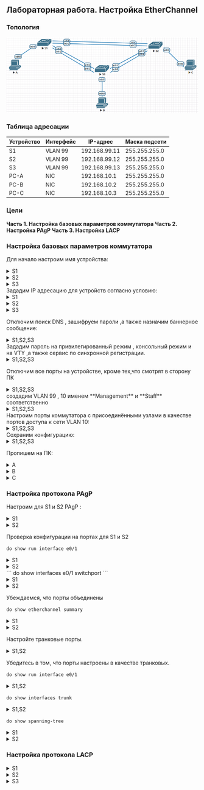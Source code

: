 ## Лабораторная работа. Настройка EtherChannel 

### Топология

![](img/Scheme.png)

### Таблица адресации

| Устройство | Интерфейс | IP-адрес      | Маска подсети |
| ---------- | --------- | ------------- | ------------- |
| S1         | VLAN 99   | 192.168.99.11 | 255.255.255.0 |
| S2         | VLAN 99   | 192.168.99.12 | 255.255.255.0 |
| S3         | VLAN 99   | 192.168.99.13 | 255.255.255.0 |
| PC-A       | NIC       | 192.168.10.1  | 255.255.255.0 |
| PC-B       | NIC       | 192.168.10.2  | 255.255.255.0 |
| PC-C       | NIC       | 192.168.10.3  | 255.255.255.0 |

### Цели

**Часть 1. Настройка базовых параметров коммутатора**
**Часть 2. Настройка PAgP**
**Часть 3. Настройка LACP**

### Настройка базовых параметров коммутатора

Для начало настроим имя устройства:

<details>
<summary>S1</summary>
<pre><code>
enable
conf t
hos S1
</code></pre>
</details>
<details>
<summary>S2</summary>
<pre><code>
enable
conf t
hos S2
</code></pre>
</details>
<details>
<summary>S3</summary>
<pre><code>
enable
conf t
hos S3
</code></pre>
</details>
Зададим IP адресацию для устройств согласно условию:

<details>
<summary>S1</summary>
<pre><code>
int vla 99
ip addr 192.168.99.11 255.255.255.0
no shut
exit 
</code></pre>
</details>
<details>
<summary>S2</summary>
<pre><code>
int vla 99
ip addr 192.168.99.12 255.255.255.0
no shut
exit 
</code></pre>
</details>
<details>
<summary>S3</summary>
<pre><code>
int vla 99
ip addr 192.168.99.13 255.255.255.0
no shut
exit 
</code></pre>
</details>

Отключим поиск DNS , зашифруем пароли ,а также назначим баннерное сообщение:

<details>
<summary>S1,S2,S3</summary>
<pre><code>
no ip domain-loo
service password-encryption
Banner motd "This is a secure system. Authorized Access Only!" 
</code></pre>
</details>
Зададим пароль на привилегированный режим , консольный режим и на VTY ,а также сервис по синхронной регистрации.
<details>
<summary>S1,S2,S3</summary>
<pre><code>
enable secret class
line vty 0 4
logging synchronous
password cisco
login
exit
line con 0
exec-timeout 0 0
logging synchronous
password cisco
login
exit 
</code></pre>
</details>

Отключим все порты на устройстве, кроме тех,что смотрят в сторону ПК
<details>
<summary>S1,S2,S3</summary>
<pre><code>
int ran e0/1-3
shut
int ran e1/0-3
shut 
</code></pre>
</details>
создадим VLAN 99 , 10 именем **Management** и **Staff** соответственно
<details>
<summary>S1,S2,S3</summary>
<pre><code>
vlan 99
name Management
vlan 10
name Staff 
</code></pre>
</details>
Настроим порты коммутатора с присоединёнными узлами в качестве портов доступа к сети VLAN 10:
<details>
<summary>S1,S2,S3</summary>
<pre><code>
int e0/0
sw m ac
sw ac vl 10
</code></pre>
</details>
Сохраним конфигурацию:

<details>
<summary>S1,S2,S3</summary>
<pre><code>
do copy run start
[Enter]
</code></pre>
</details>

Пропишем на ПК:

<details>
<summary>A</summary>
<pre><code>
ip 192.168.10.1/24
save 
</code></pre>
</details>
<details>
<summary>B</summary>
<pre><code>
 ip 192.168.10.2/24
save 
</code></pre>
</details>
<details>
<summary>C</summary>
<pre><code>
ip 192.168.10.3/24
save 
</code></pre>
</details>

### Настройка протокола PAgP

Настроим для S1 и S2 PAgP :

<details>
<summary>S1</summary>
<pre><code>
int ran e0/1-2
channel-group 1 mode desirable
no shut
exit
</code></pre>
</details>
<details>
<summary>S2</summary>
<pre><code>
int ran e0/1-2
channel-group 1 mode auto
no shut 
exit
</code></pre>
</details>

Проверка конфигурации на портах для S1 и S2

```
do show run interface e0/1
```
<details>
<summary>S1</summary>
<pre><code>
do show run interface e0/1
!
interface Ethernet0/1
 channel-group 1 mode desirable
end
</code></pre>
</details>
<details>
<summary>S2</summary>
<pre><code>
do show run interface e0/1
!
interface Ethernet0/1
 channel-group 1 mode auto
end
</code></pre>
</details>
```
do show interfaces e0/1 switchport
```

<details>
<summary>S1</summary>
<pre><code>
do show interfaces e0/1 switchport
!
Name: Et0/1
Switchport: Enabled
Administrative Mode: dynamic auto
Operational Mode: static access (member of bundle Po1)
Administrative Trunking Encapsulation: negotiate
Operational Trunking Encapsulation: native
Negotiation of Trunking: On
Access Mode VLAN: 1 (default)
Trunking Native Mode VLAN: 1 (default)
Administrative Native VLAN tagging: enabled
Voice VLAN: none
Administrative private-vlan host-association: none
Administrative private-vlan mapping: none
Administrative private-vlan trunk native VLAN: none
Administrative private-vlan trunk Native VLAN tagging: enabled
Administrative private-vlan trunk encapsulation: dot1q
Administrative private-vlan trunk normal VLANs: none
Administrative private-vlan trunk associations: none
Administrative private-vlan trunk mappings: none
Operational private-vlan: none
Trunking VLANs Enabled: ALL
Pruning VLANs Enabled: 2-1001
Capture Mode Disabled
Capture VLANs Allowed: ALL
!
Protected: false
Appliance trust: none
</code></pre>
</details>
<details>
<summary>S2</summary>
<pre><code>
do show interfaces e0/1 switchport
!
Name: Et0/1
Switchport: Enabled
Administrative Mode: dynamic auto
Operational Mode: static access (member of bundle Po1)
Administrative Trunking Encapsulation: negotiate
Operational Trunking Encapsulation: native
Negotiation of Trunking: On
Access Mode VLAN: 1 (default)
Trunking Native Mode VLAN: 1 (default)
Administrative Native VLAN tagging: enabled
Voice VLAN: none
Administrative private-vlan host-association: none
Administrative private-vlan mapping: none
Administrative private-vlan trunk native VLAN: none
Administrative private-vlan trunk Native VLAN tagging: enabled
Administrative private-vlan trunk encapsulation: dot1q
Administrative private-vlan trunk normal VLANs: none
Administrative private-vlan trunk associations: none
Administrative private-vlan trunk mappings: none
Operational private-vlan: none
Trunking VLANs Enabled: ALL
Pruning VLANs Enabled: 2-1001
Capture Mode Disabled
Capture VLANs Allowed: ALL
!
Protected: false
Appliance trust: none
</code></pre>
</details>

Убеждаемся, что порты объединены

```
do show etherchannel summary
```

<details>
<summary>S1</summary>
<pre><code>
do show etherchannel summary
!
Flags:  
D - down	P - bundled in port-channel
I - stand-alone	s - suspended
H - Hot-standby (LACP only)
R - Layer3      S - Layer2
U - in use      N - not in use, no aggregation
f - failed to allocate aggregator
M - not in use, minimum links not met
m - not in use, port not aggregated due to minimum links not met
u - unsuitable for bundling
w - waiting to be aggregated
d - default port    
A - formed by Auto LAG
!
!
Number of channel-groups in use: 1
Number of aggregators:           1
!
Group  Port-channel  Protocol    Ports
------+-------------+-----------+-----------------------------------------------
1      Po1(SU)         PAgP      Et0/1(P)    Et0/2(P)
</code></pre>
</details>
<details>
<summary>S2</summary>
<pre><code>
do show etherchannel summary
!
Flags:  
D - down	P - bundled in port-channel
I - stand-alone	s - suspended
H - Hot-standby (LACP only)
R - Layer3      S - Layer2
U - in use      N - not in use, no aggregation
f - failed to allocate aggregator
M - not in use, minimum links not met
m - not in use, port not aggregated due to minimum links not met
u - unsuitable for bundling
w - waiting to be aggregated
d - default port    
A - formed by Auto LAG
!
!
Number of channel-groups in use: 1
Number of aggregators:           1
!
Group  Port-channel  Protocol    Ports
------+-------------+-----------+-----------------------------------------------
1      Po1(SU)         PAgP      Et0/1(P)    Et0/2(P)
</code></pre>
</details>

Настройте транковые порты.

<details>
<summary>S1,S2</summary>
<pre><code>
interface port-channel 1
switchport trunk encapsulation dot1q
switchport mode trunk
switchport trunk native vlan 99
</code></pre>
</details>

Убедитесь в том, что порты настроены в качестве транковых.

```
do show run interface e0/1
```

<details>
<summary>S1,S2</summary>
<pre><code>
do show run interface e0/1
!
interface Ethernet0/1
 switchport trunk encapsulation dot1q
 switchport trunk native vlan 99
 switchport mode trunk
 channel-group 1 mode desirable
end
</code></pre>
</details>

```
do show interfaces trunk
```

<details>
<summary>S1,S2</summary>
<pre><code>
do show interfaces trunk
!
Port        Mode             Encapsulation  Status        Native vlan
Po1         on               802.1q         trunking      99
!
Port        Vlans allowed on trunk
Po1         1-4094
!
Port        Vlans allowed and active in management domain
Po1         1,10,99
!
Port        Vlans in spanning tree forwarding state and not pruned
Po1         1,10,99
</code></pre>
</details>

```
do show spanning-tree 
```
<details>
<summary>S1</summary>
<pre><code>
do show spanning-tree
!
VLAN0001
  Spanning tree enabled protocol ieee
  Root ID    Priority    32769
             Address     aabb.cc00.1000
             This bridge is the root
             Hello Time   2 sec  Max Age 20 sec  Forward Delay 15 sec
!
  Bridge ID  Priority    32769  (priority 32768 sys-id-ext 1)
             Address     aabb.cc00.1000
             Hello Time   2 sec  Max Age 20 sec  Forward Delay 15 sec
             Aging Time  300 sec
!
Interface           Role Sts Cost      Prio.Nbr Type
------------------- ---- --- --------- -------- --------------------------------
Po1                 Desg FWD 56        128.65   P2p
!
!
!
VLAN0010
  Spanning tree enabled protocol ieee
  Root ID    Priority    32778
             Address     aabb.cc00.1000
             This bridge is the root
             Hello Time   2 sec  Max Age 20 sec  Forward Delay 15 sec
!
  Bridge ID  Priority    32778  (priority 32768 sys-id-ext 10)
             Address     aabb.cc00.1000
             Hello Time   2 sec  Max Age 20 sec  Forward Delay 15 sec
             Aging Time  300 sec
!
Interface           Role Sts Cost      Prio.Nbr Type
------------------- ---- --- --------- -------- --------------------------------
Et0/0               Desg FWD 100       128.1    P2p
Po1                 Desg FWD 56        128.65   P2p
!
!
!
VLAN0099
  Spanning tree enabled protocol ieee
  Root ID    Priority    32867
             Address     aabb.cc00.1000
             This bridge is the root
             Hello Time   2 sec  Max Age 20 sec  Forward Delay 15 sec
!
  Bridge ID  Priority    32867  (priority 32768 sys-id-ext 99)
             Address     aabb.cc00.1000
             Hello Time   2 sec  Max Age 20 sec  Forward Delay 15 sec
             Aging Time  300 sec
!
Interface           Role Sts Cost      Prio.Nbr Type
------------------- ---- --- --------- -------- --------------------------------
Po1                 Desg FWD 56        128.65   P2p
</code></pre>
</details>

<details>
<summary>S2</summary>
<pre><code>
do show spanning-tree
!
VLAN0001
  Spanning tree enabled protocol ieee
  Root ID    Priority    32769
             Address     aabb.cc00.1000
             Cost        56
             Port        65 (Port-channel1)
             Hello Time   2 sec  Max Age 20 sec  Forward Delay 15 sec
!
  Bridge ID  Priority    32769  (priority 32768 sys-id-ext 1)
             Address     aabb.cc00.2000
             Hello Time   2 sec  Max Age 20 sec  Forward Delay 15 sec
             Aging Time  300 sec
!
Interface           Role Sts Cost      Prio.Nbr Type
------------------- ---- --- --------- -------- --------------------------------
Po1                 Root FWD 56        128.65   P2p
!
!
VLAN0010
  Spanning tree enabled protocol ieee
  Root ID    Priority    32778
             Address     aabb.cc00.1000
             Cost        56
             Port        65 (Port-channel1)
             Hello Time   2 sec  Max Age 20 sec  Forward Delay 15 sec
!
  Bridge ID  Priority    32778  (priority 32768 sys-id-ext 10)
             Address     aabb.cc00.2000
             Hello Time   2 sec  Max Age 20 sec  Forward Delay 15 sec
             Aging Time  300 sec
!
Interface           Role Sts Cost      Prio.Nbr Type
------------------- ---- --- --------- -------- --------------------------------
Et0/0               Desg FWD 100       128.1    P2p
Po1                 Root FWD 56        128.65   P2p
!
!
VLAN0099
  Spanning tree enabled protocol ieee
  Root ID    Priority    32867
             Address     aabb.cc00.1000
             Cost        56
             Port        65 (Port-channel1)
             Hello Time   2 sec  Max Age 20 sec  Forward Delay 15 sec
!
  Bridge ID  Priority    32867  (priority 32768 sys-id-ext 99)
             Address     aabb.cc00.2000
             Hello Time   2 sec  Max Age 20 sec  Forward Delay 15 sec
             Aging Time  300 sec
!
Interface           Role Sts Cost      Prio.Nbr Type
------------------- ---- --- --------- -------- --------------------------------
Po1                 Root FWD 56        128.65   P2p
</code></pre>
</details>

### Настройка протокола LACP

<details>
<summary>S1</summary>
<pre><code>
!
interface range e1/2-3
switchport tr en d
sw m tr
sw tr n v 99
channel-group 2 mode active
!
</code></pre>
</details>
<details>
<summary>S2</summary>
<pre><code>
interface range e1/0-1
switchport tr en d
sw m tr
sw tr n v 99
channel-group 3 mode passive
</code></pre>
</details>
<details>
<summary>S3</summary>
<pre><code>
interface range e1/2-3
switchport tr en d
sw m tr
sw tr n v 99
channel-group 2 mode passive
exit
!
interface range e1/0-1
switchport tr en d
sw m tr
sw tr n v 99
channel-group 3 mode active
</code></pre>
</details>